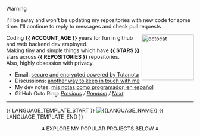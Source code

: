 > [!WARNING]  
> I'll be away and won't be updating my repositories with new code for some time. I'll continue to reply to messages and check pull requests

<img align="right" width="140" height="123" alt="octocat" src="https://raw.githubusercontent.com/SegoCode/SegoCode/main/media/mona-loading-edited-apng.png">

Coding **{{ ACCOUNT_AGE }}** years for fun in github and web backend dev employed.<br/>
Making tiny and simple things which have **{{ STARS }}** stars across **{{ REPOSITORIES }}** repositories.<br/>
Also, highly obsession with privacy.<br/>


- Email: [secure and encrypted powered by Tutanota](https://segocode.github.io/SegoCode/)
- Discussions: [another way to keep in touch with me](https://github.com/SegoCode/SegoCode/discussions/categories/keep-in-touch)
- My dev notes: [mis notas como programador, en español](https://segocode.github.io/notes/)
- GitHub Octo Ring: *[Previous](https://octo-ring.com/p/SegoCode/prev) / [Random](https://octo-ring.com/p/SegoCode/random) / [Next](https://octo-ring.com/p/SegoCode/next)*
----

{{ LANGUAGE_TEMPLATE_START }}
![{{LANGUAGE_NAME}}](https://img.shields.io/static/v1?style=flat-square&label=%E2%A0%80&color=36393e&labelColor={{LANGUAGE_COLOR:uri}}&message={{LANGUAGE_NAME:uri}}%EF%B8%B1{{LANGUAGE_PERCENT:uri}}%25)
{{ LANGUAGE_TEMPLATE_END }}

<p align="center"> ⬇️ EXPLORE MY POPULAR PROJECTS BELOW ⬇️ </p>
